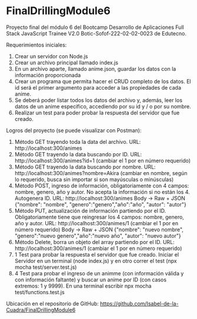 ﻿# FinalDrillingModule6

Proyecto final del módulo 6 del Bootcamp Desarrollo de Aplicaciones Full Stack JavaScript Trainee V2.0 Botic-Sofof-222-02-02-0023  de Edutecno.

Requerimientos iniciales:
1. Crear un servidor con Node.js
2. Crear un archivo principal llamado index.js
3. En un archivo aparte, llamado anime.json, guardar los datos con la información proporcionada
4. Crear un programa que permita hacer el CRUD completo de los datos. El id será el primer
argumento para acceder a las propiedades de cada anime.
5. Se deberá poder listar todos los datos del archivo y, además, leer los datos de un anime
especifico, accediendo por su id y / o por su nombre.
6. Realizar un test para poder probar la respuesta del servidor que fue creado.

Logros del proyecto (se puede visualizar con Postman):
1. Método GET trayendo toda la data del archivo. URL: http://localhost:300/animes
2. Método GET trayendo la data buscando por ID. URL: http://localhost:300/animes?id=1 (cambiar el 1 por en número requerido)
3. Método GET trayendo la data buscando por nombre. URL: http://localhost:300/animes?nombre=Akira (cambiar en nombre, según lo requerido, busca sin importar si son mayúsculas o minúsculas)
4. Método POST, ingreso de información, obligatoriamente con 4 campos: nombre, genero, año y autor. No acepta la información si no están los 4. Autogenera ID. URL: http://localhost:300/animes Body -> Raw + JSON {"nombre": "nombre", "genero":"genero","año":"año", "autor": "autor"}
5. Método PUT, actualización de información partiendo por el ID. Obligatoriamente tiene que reingresar los 4 campos: nombre, genero, año y autor. URL: http://localhost:300/animes/1 (cambiar el 1 por en número requerido) Body -> Raw + JSON {"nombre": "nuevo nombre", "genero":"nuevo genero","año":"nuevo año", "autor": "nuevo autor"}
6. Método Delete, borra un objeto del array partiendo por el ID. URL: http://localhost:300/animes/1 (cambiar el 1 por en número requerido)
7. 1 Test para probar la respuesta el servidor que fue creado. Iniciar el Servidor en un terminal (node index.js) y en otro correr el test (npx mocha test/server.test.js)
8. 4 Test para probar el ingreso de un animme (con información válida y con información faltante) y buscar un anime por ID (con casos extremos: 1 y 9999). En una terminal escribir npx mocha test/functions.test.js

Ubicación en el repositorio de GitHub: https://github.com/Isabel-de-la-Cuadra/FinalDrillingModule6



































